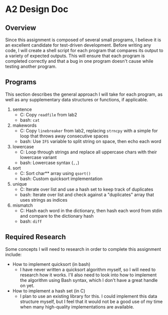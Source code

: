 # A2 Design Doc

## Overview

Since this assignment is composed of several small programs, I believe it is an excellent candidate for test-driven development. Before writing any code, I will create a shell script for each program that compares its output to a variety of expected outputs. This will ensure that each program is completed correctly and that a bug in one program doesn't cause while testing another program.

## Programs

This section describes the general approach I will take for each program, as well as any supplementary data structures or functions, if applicable.

1. sentence
    - C: Copy `readfile` from lab2
    - bash: `cat`
2. makewords
    - C: Copy `linebreaker` from lab2, replacing `strncpy` with a simple for loop that throws away consecutive spaces
    - bash: Use `IFS` variable to split string on space, then echo each word
3. lowercase
    - C: Loop through strings and replace all uppercase chars with their lowercase variant
    - bash: Lowercase syntax (`,,`)
4. sort
    - C: Sort char** array using `qsort()` 
    - bash: Custom quicksort implementation
5. unique
    - C: Iterate over list and use a hash set to keep track of duplicates
    - bash: Iterate over list and check against a "duplicates" array that uses strings as indices
6. mismatch
    - C: Hash each word in the dictionary, then hash each word from stdin and compare to the dictionary hash
    - bash: `diff`

## Required Research

Some concepts I will need to research in order to complete this assignment include:

- How to implement quicksort (in bash)
  - I have never written a quicksort algorithm myself, so I will need to research how it works. I'll also need to look into how to implement the algorithm using Bash syntax, which I don't have a great handle on yet.
- How to implement a hash set (in C)
  - I plan to use an existing library for this. I could implement this data structure myself, but I feel that it would not be a good use of my time when many high-quality implementations are available.